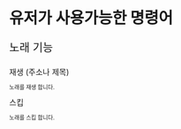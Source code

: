 # 유저가 사용가능한 명령어


<p style="font-size: 20px">노래 기능</p>
재생 (주소나 제목)
<p style="font-size: 10px">노래를 재생 합니다.</p>
스킵
<p style="font-size: 10px">노래를 스킵 합니다.</p>
